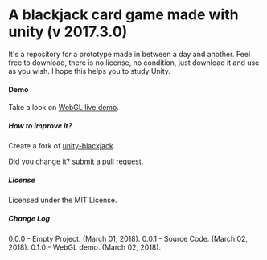 # A blackjack card game made with unity (v 2017.3.0) #

It's a repository for a prototype made in between a day and another. Feel free to download, there is no license, no condition, just download it and use as you wish. I hope this helps you to study Unity.

#### Demo

Take a look on [WebGL live demo](https://rawgit.com/joaokucera/unity-blackjack/master/build/webgl/index.html).

##### How to improve it?

Create a fork of [unity-blackjack](https://github.com/joaokucera/unity-blackjack/fork). 

Did you change it? [submit a pull request](https://github.com/joaokucera/unity-blackjack/pull/new/master).

##### License

Licensed under the MIT License.

##### Change Log

0.0.0 - Empty Project. (March 01, 2018).
0.0.1 - Source Code. (March 02, 2018).
0.1.0 - WebGL demo. (March 02, 2018).
